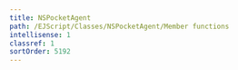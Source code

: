 ```yaml
---
title: NSPocketAgent
path: /EJScript/Classes/NSPocketAgent/Member functions
intellisense: 1
classref: 1
sortOrder: 5192
---
```





